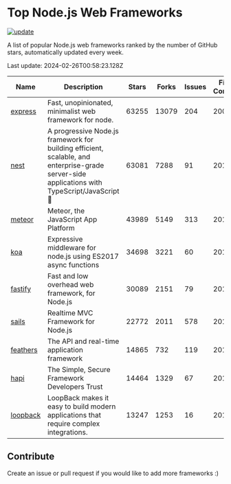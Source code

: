 # Top Node.js Web Frameworks

[![update](https://github.com/sunnysid3up/nodejs-web-frameworks/actions/workflows/update.yml/badge.svg)](https://github.com/sunnysid3up/nodejs-web-frameworks/actions/workflows/update.yml)

A list of popular Node.js web frameworks ranked by the number of GitHub stars, automatically updated every week.

Last update: 2024-02-26T00:58:23.128Z

| Name          | Description          | Stars                     | Forks          | Issues               | First Commit        | Last Commit         | Language          |
|---------------|----------------------|---------------------------|----------------|----------------------|---------------------|---------------------|-------------------|
| [express](https://github.com/expressjs/express) | Fast, unopinionated, minimalist web framework for node. | 63255 | 13079 | 204 | 2009 | 2024-02-25 | JS |
| [nest](https://github.com/nestjs/nest) | A progressive Node.js framework for building efficient, scalable, and enterprise-grade server-side applications with TypeScript/JavaScript 🚀 | 63081 | 7288 | 91 | 2017 | 2024-02-25 | TS |
| [meteor](https://github.com/meteor/meteor) | Meteor, the JavaScript App Platform | 43989 | 5149 | 313 | 2012 | 2024-02-25 | JS |
| [koa](https://github.com/koajs/koa) | Expressive middleware for node.js using ES2017 async functions | 34698 | 3221 | 60 | 2013 | 2024-02-25 | JS |
| [fastify](https://github.com/fastify/fastify) | Fast and low overhead web framework, for Node.js | 30089 | 2151 | 79 | 2016 | 2024-02-25 | JS |
| [sails](https://github.com/balderdashy/sails) | Realtime MVC Framework for Node.js | 22772 | 2011 | 578 | 2012 | 2024-02-25 | JS |
| [feathers](https://github.com/feathersjs/feathers) | The API and real-time application framework | 14865 | 732 | 119 | 2011 | 2024-02-25 | TS |
| [hapi](https://github.com/hapijs/hapi) | The Simple, Secure Framework Developers Trust | 14464 | 1329 | 67 | 2011 | 2024-02-25 | JS |
| [loopback](https://github.com/strongloop/loopback) | LoopBack makes it easy to build modern applications that require complex integrations. | 13247 | 1253 | 16 | 2013 | 2024-02-23 | JS |

## Contribute 

Create an issue or pull request if you would like to add more frameworks :)